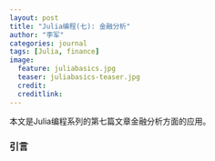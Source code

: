 ```yaml
---
layout: post
title: "Julia编程(七): 金融分析"
author: "李军"
categories: journal
tags: [Julia, finance]
image:
  feature: juliabasics.jpg
  teaser: juliabasics-teaser.jpg
  credit:
  creditlink:
---
```


本文是Julia编程系列的第七篇文章金融分析方面的应用。

### 引言




